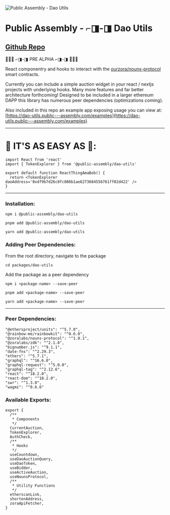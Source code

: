![Public Assembly - Dao Utils](https://hkzmq6akhweeabrxhijjq2oxlyzwgrhv5j6anakmfd5hxn4tunca.arweave.net/OrLIeAo9iEAGNzoSmGnXXjNjRPXqfAaBTCj6e7eTo0Q)

# Public Assembly - ⌐◨-◨ Dao Utils

## [Github Repo](https://github.com/public-assembly/dao-utils)

🚨🚨🚨 ⌐◨-◨ PRE ALPHA ⌐◨-◨ 🚨🚨🚨

React componentry and hooks to interact with the [ourzora/nouns-protocol](https://github.com/ourzora/nouns-protocol) smart contracts.

Currently you can include a simple auction widget in your react / nextjs projects with underlying hooks. Many more features and far better architecture forthcoming! Designed to be included in a larger ethereum DAPP this library has numerous peer dependencies (optimizations coming).

Also included in this repo an example app exposing usage you can view at:
[https://dao-utils.public---assembly.com/examples](https://dao-utils.public---assembly.com/examples)

---

# 🦾 IT'S AS EASY AS 🤡:

```
import React from 'react'
import { TokenExplorer } from '@public-assembly/dao-utils'

export default function ReactThingAmaBob() {
  return <TokenExplorer daoAddress='0xdf9b7d26c8fc806b1ae6273684556761ff02d422' />
}
```
  
---

### Installation:
`npm i @public-assembly/dao-utils` 
   
`pnpm add @public-assembly/dao-utils` 
   
`yarn add @public-assembly/dao-utils` 

### Adding Peer Dependencies:
From the root directory, navigate to the package

`cd packages/dao-utils`

Add the package as a peer dependency

`npm i <package-name> --save-peer`

`pnpm add <package-name> --save-peer`

`yarn add <package-name> --save-peer`
   
---

### Peer Dependencies:
```
"@ethersproject/units": "^5.7.0",
"@rainbow-me/rainbowkit": "^0.6.0",
"@zoralabs/nouns-protocol": "^1.0.1",
"@zoralabs/zdk": "^2.1.8",
"bignumber.js": "^9.1.1",
"date-fns": "^2.29.3",
"ethers": "^5.7.1",
"graphql": "^16.6.0",
"graphql-request": "^5.0.0",
"graphql-tag": "^2.12.6",
"react": "^18.2.0",
"react-dom": "^18.2.0",
"swr": "^1.3.0",
"wagmi": "^0.6.6"
```

### Available Exports:

```
export {
  /**
   * Components
   */
  CurrentAuction,
  TokenExplorer,
  AuthCheck,
  /**
   * Hooks
   */
  useCountdown,
  useDaoAuctionQuery,
  useDaoToken,
  useBidder,
  useActiveAuction,
  useNounsProtocol,
  /**
   * Utility Functions
   */
  etherscanLink,
  shortenAddress,
  zoraApiFetcher,
}
```
